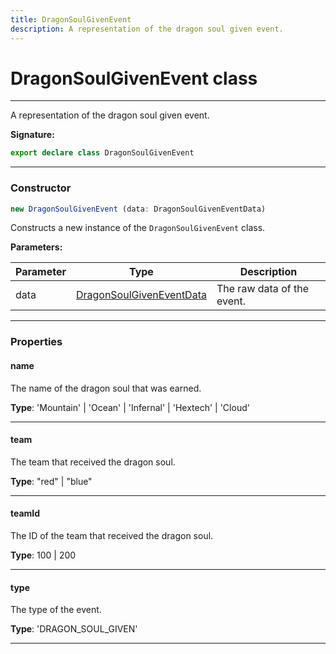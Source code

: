 ```yaml
---
title: DragonSoulGivenEvent
description: A representation of the dragon soul given event.
---
```


# DragonSoulGivenEvent class

---

A representation of the dragon soul given event.

**Signature:**

```ts
export declare class DragonSoulGivenEvent 
```

---

### Constructor

```ts
new DragonSoulGivenEvent (data: DragonSoulGivenEventData)
```

Constructs a new instance of the `DragonSoulGivenEvent` class.

**Parameters:**

| Parameter | Type | Description |
| --------- | ---- | ----------- |
| data | [DragonSoulGivenEventData](/api/interfaces/dragonsoulgiveneventdata) | The raw data of the event. |
---

### Properties

#### name

The name of the dragon soul that was earned.



**Type**: 'Mountain' \| 'Ocean' \| 'Infernal' \| 'Hextech' \| 'Cloud'

---

#### team

The team that received the dragon soul.



**Type**: "red" \| "blue"

---

#### teamId

The ID of the team that received the dragon soul.



**Type**: 100 \| 200

---

#### type

The type of the event.



**Type**: 'DRAGON_SOUL_GIVEN'

---

